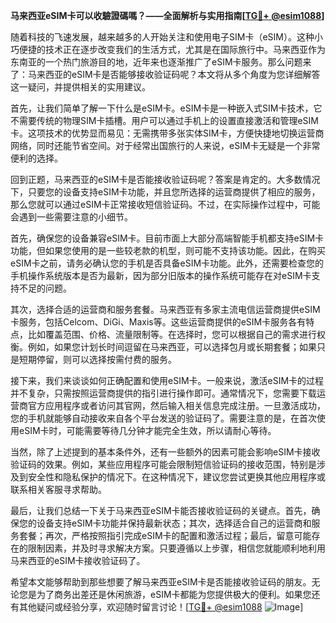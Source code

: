 **马来西亚eSIM卡可以收驗證碼嗎？——全面解析与实用指南[[TG💪+ @esim1088](https://t.me/s/esim1088)]**

随着科技的飞速发展，越来越多的人开始关注和使用电子SIM卡（eSIM）。这种小巧便捷的技术正在逐步改变我们的生活方式，尤其是在国际旅行中。马来西亚作为东南亚的一个热门旅游目的地，近年来也逐渐推广了eSIM卡服务。那么问题来了：马来西亚的eSIM卡是否能够接收验证码呢？本文将从多个角度为您详细解答这一疑问，并提供相关的实用建议。

首先，让我们简单了解一下什么是eSIM卡。eSIM卡是一种嵌入式SIM卡技术，它不需要传统的物理SIM卡插槽。用户可以通过手机上的设置直接激活和管理eSIM卡。这项技术的优势显而易见：无需携带多张实体SIM卡，方便快捷地切换运营商网络，同时还能节省空间。对于经常出国旅行的人来说，eSIM卡无疑是一个非常便利的选择。

回到正题，马来西亚的eSIM卡是否能接收验证码呢？答案是肯定的。大多数情况下，只要您的设备支持eSIM卡功能，并且您所选择的运营商提供了相应的服务，那么您就可以通过eSIM卡正常接收短信验证码。不过，在实际操作过程中，可能会遇到一些需要注意的小细节。

首先，确保您的设备兼容eSIM卡。目前市面上大部分高端智能手机都支持eSIM卡功能，但如果您使用的是一些较老款的机型，则可能不支持该功能。因此，在购买eSIM卡之前，请务必确认您的手机是否具备eSIM卡功能。此外，还需要检查您的手机操作系统版本是否为最新，因为部分旧版本的操作系统可能存在对eSIM卡支持不足的问题。

其次，选择合适的运营商和服务套餐。马来西亚有多家主流电信运营商提供eSIM卡服务，包括Celcom、DiGi、Maxis等。这些运营商提供的eSIM卡服务各有特点，比如覆盖范围、价格、流量限制等。在选择时，您可以根据自己的需求进行权衡。例如，如果您计划长时间逗留在马来西亚，可以选择包月或长期套餐；如果只是短期停留，则可以选择按需付费的服务。

接下来，我们来谈谈如何正确配置和使用eSIM卡。一般来说，激活eSIM卡的过程并不复杂，只需按照运营商提供的指引进行操作即可。通常情况下，您需要下载运营商官方应用程序或者访问其官网，然后输入相关信息完成注册。一旦激活成功，您的手机就能够自动接收来自各个平台发送的验证码了。需要注意的是，在首次使用eSIM卡时，可能需要等待几分钟才能完全生效，所以请耐心等待。

当然，除了上述提到的基本条件外，还有一些额外的因素可能会影响eSIM卡接收验证码的效果。例如，某些应用程序可能会限制短信验证码的接收范围，特别是涉及到安全性和隐私保护的情况下。在这种情况下，建议您尝试更换其他应用程序或联系相关客服寻求帮助。

最后，让我们总结一下关于马来西亚eSIM卡能否接收验证码的关键点。首先，确保您的设备支持eSIM卡功能并保持最新状态；其次，选择适合自己的运营商和服务套餐；再次，严格按照指引完成eSIM卡的配置和激活过程；最后，留意可能存在的限制因素，并及时寻求解决方案。只要遵循以上步骤，相信您就能顺利地利用马来西亚的eSIM卡接收验证码了。

希望本文能够帮助到那些想要了解马来西亚eSIM卡是否能接收验证码的朋友。无论您是为了商务出差还是休闲旅游，eSIM卡都能为您提供极大的便利。如果您还有其他疑问或经验分享，欢迎随时留言讨论！[[TG💪+ @esim1088](https://t.me/s/esim1088) ![Image](https://i.postimg.cc/4NQfJmqS/Snipaste-2025-05-13-00-14-12.png)]